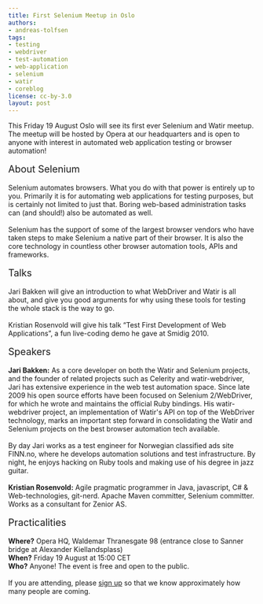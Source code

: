 ```yaml
---
title: First Selenium Meetup in Oslo
authors:
- andreas-tolfsen
tags:
- testing
- webdriver
- test-automation
- web-application
- selenium
- watir
- coreblog
license: cc-by-3.0
layout: post
---
```

This Friday 19 August Oslo will see its first ever Selenium and Watir meetup.  The meetup will be hosted by Opera at our headquarters and is open to anyone with interest in automated web application testing or browser automation!<br/><br/><span style="font-size: 140%">About Selenium</span><br/><br/>Selenium automates browsers.  What you do with that power is entirely up to you.  Primarily it is for automating web applications for testing purposes, but is certainly not limited to just that.  Boring web-based administration tasks can (and should!) also be automated as well.<br/><br/>Selenium has the support of some of the largest browser vendors who have taken steps to make Selenium a native part of their browser.  It is also the core technology in countless other browser automation tools, APIs and frameworks.<br/><br/><span style="font-size: 140%">Talks</span><br/><br/>Jari Bakken will give an introduction to what WebDriver and Watir is all about, and give you good arguments for why using these tools for testing the whole stack is the way to go.<br/><br/>Kristian Rosenvold will give his talk “Test First Development of Web Applications”, a fun live-coding demo he gave at Smidig 2010.<br/><br/><span style="font-size: 140%">Speakers</span><br/><br/><strong>Jari Bakken:</strong> As a core developer on both the Watir and Selenium projects, and the founder of related projects such as Celerity and watir-webdriver, Jari has extensive experience in the web test automation space.  Since late 2009 his open source efforts have been focused on Selenium 2/WebDriver, for which he wrote and maintains the official Ruby bindings.  His watir-webdriver project, an implementation of Watir&#39;s API on top of the WebDriver technology, marks an important step forward in consolidating the Watir and Selenium projects on the best browser automation tech available.<br/> <br/>By day Jari works as a test engineer for Norwegian classified ads site FINN.no, where he develops automation solutions and test infrastructure.  By night, he enjoys hacking on Ruby tools and making use of his degree in jazz guitar.<br/><br/><strong>Kristian Rosenvold:</strong> Agile pragmatic programmer in Java, javascript, C# &amp; Web-technologies, git-nerd.  Apache Maven committer, Selenium committer.  Works as a consultant for Zenior AS.<br/><br/><span style="font-size: 140%">Practicalities</span><br/><br/><strong>Where?</strong> Opera HQ, Waldemar Thranesgate 98 (entrance close to Sanner bridge at Alexander Kiellandsplass)<br/><strong>When?</strong> Friday 19 August at 15:00 CET<br/><strong>Who?</strong> Anyone!  The event is free and open to the public.<br/><br/>If you are attending, please <a href="https://spreadsheets.google.com/spreadsheet/viewform?formkey=dFkxcGhDSlhnekxDYzZjdFRwU2pmZWc6MQ" target="_blank">sign up</a> so that we know approximately how many people are coming.

